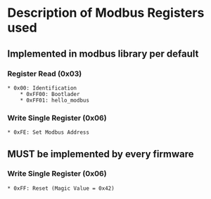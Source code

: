 # Description of Modbus Registers used

## Implemented in modbus library per default

### Register Read (0x03)
	* 0x00: Identification
		* 0xFF00: Bootlader
		* 0xFF01: hello_modbus

### Write Single Register (0x06)
	* 0xFE: Set Modbus Address

## MUST be implemented by every firmware

### Write Single Register (0x06)
	* 0xFF: Reset (Magic Value = 0x42)
